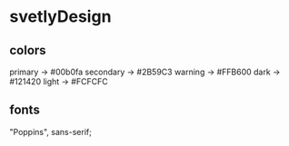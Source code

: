 # svetlyDesign


## colors
primary -> #00b0fa
secondary -> #2B59C3
warning -> #FFB600
dark -> #121420
light -> #FCFCFC

## fonts
"Poppins", sans-serif;
